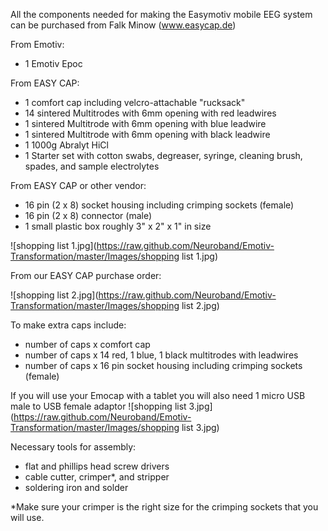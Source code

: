All the components needed for making the Easymotiv mobile EEG system can be purchased from Falk Minow (www.easycap.de)

From Emotiv: 
* 1 Emotiv Epoc 

From EASY CAP: 
* 1 comfort cap including velcro-attachable "rucksack" 
* 14 sintered Multitrodes with 6mm opening with red leadwires
* 1 sintered Multitrode with 6mm opening with blue leadwire 
* 1 sintered Multitrode with 6mm opening with black leadwire 
* 1 1000g Abralyt HiCl 
* 1 Starter set with cotton swabs, degreaser, syringe, cleaning brush, spades, and sample electrolytes

From EASY CAP or other vendor: 
* 16 pin (2 x 8) socket housing including crimping sockets (female)
* 16 pin (2 x 8) connector (male)
* 1 small plastic box roughly 3" x 2" x 1" in size

![shopping list 1.jpg](https://raw.github.com/Neuroband/Emotiv-Transformation/master/Images/shopping list 1.jpg)

From our EASY CAP purchase order: 

![shopping list 2.jpg](https://raw.github.com/Neuroband/Emotiv-Transformation/master/Images/shopping list 2.jpg)

To make extra caps include: 
* number of caps x comfort cap
* number of caps x 14 red, 1 blue, 1 black multitrodes with leadwires
* number of caps x 16 pin socket housing including crimping sockets (female)

If you will use your Emocap with a tablet you will also need 1 micro USB male to USB female adaptor 
![shopping list 3.jpg](https://raw.github.com/Neuroband/Emotiv-Transformation/master/Images/shopping list 3.jpg)

Necessary tools for assembly: 
* flat and phillips head screw drivers
* cable cutter, crimper*, and stripper
* soldering iron and solder


*Make sure your crimper is the right size for the crimping sockets that you will use. 
